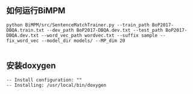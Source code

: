 ## 如何运行BiMPM

```shell
python BiMPM/src/SentenceMatchTrainer.py --train_path BoP2017-DBQA.train.txt --dev_path BoP2017-DBQA.dev.txt --test_path BoP2017-DBQA.dev.txt --word_vec_path wordvec.txt --suffix sample --fix_word_vec --model_dir models/ --MP_dim 20


```



## 安装doxygen

```shell
-- Install configuration: ""
-- Installing: /usr/local/bin/doxygen
```



